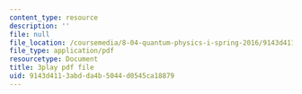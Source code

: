 ```yaml
---
content_type: resource
description: ''
file: null
file_location: /coursemedia/8-04-quantum-physics-i-spring-2016/9143d4113abdda4b5044d0545ca18879_lA8-N_ARHTw.pdf
file_type: application/pdf
resourcetype: Document
title: 3play pdf file
uid: 9143d411-3abd-da4b-5044-d0545ca18879
---
```

